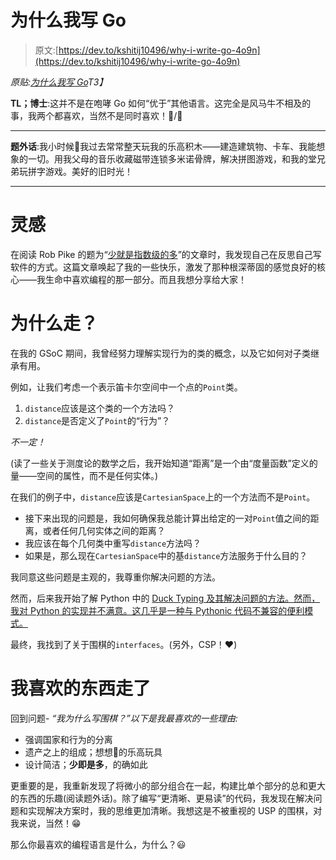 # 为什么我写 Go

> 原文:[https://dev.to/kshitij10496/why-i-write-go-4o9n](https://dev.to/kshitij10496/why-i-write-go-4o9n)

*原贴:[为什么我写 Go](https://kshitij10496.github.io/posts/on-go/)T3】*

**TL；博士**:这并不是在咆哮 Go 如何“优于”其他语言。这完全是风马牛不相及的事，我两个都喜欢，当然不是同时喜欢！🍎/🍊

* * *

**题外话**:我小时候👦我过去常常整天玩我的乐高积木——建造建筑物、卡车、我能想象的一切。用我父母的音乐收藏磁带连锁多米诺骨牌，解决拼图游戏，和我的堂兄弟玩拼字游戏。美好的旧时光！

* * *

# [](#inspiration)灵感

在阅读 Rob Pike 的题为“[少就是指数级的多](https://commandcenter.blogspot.com/2012/06/less-is-exponentially-more.html)”的文章时，我发现自己在反思自己写软件的方式。这篇文章唤起了我的一些快乐，激发了那种根深蒂固的感觉良好的核心——我生命中喜欢编程的那一部分。而且我想分享给大家！

# [](#why-go)为什么走？

在我的 GSoC 期间，我曾经努力理解实现行为的类的概念，以及它如何对子类继承有用。

例如，让我们考虑一个表示笛卡尔空间中一个点的`Point`类。

1.  `distance`应该是这个类的一个方法吗？
2.  `distance`是否定义了`Point`的“行为”？

*不一定！*

(读了一些关于测度论的数学之后，我开始知道“距离”是一个由“度量函数”定义的量——空间的属性，而不是任何实体。)

在我们的例子中，`distance`应该是`CartesianSpace`上的一个方法而不是`Point`。

*   接下来出现的问题是，我如何确保我总能计算出给定的一对`Point`值之间的距离，或者任何几何实体之间的距离？
*   我应该在每个几何类中重写`distance`方法吗？
*   如果是，那么现在`CartesianSpace`中的基`distance`方法服务于什么目的？

我同意这些问题是主观的，我尊重你解决问题的方法。

然而，后来我开始了解 Python 中的 [Duck Typing 及其解决问题的方法。然而，我对 Python 的实现并不满意。这几乎是一种与 Pythonic 代码不兼容的便利模式。](https://kshitij10496.github.io/posts/duck-typing-in-python/)

最终，我找到了关于围棋的`interfaces`。(另外，CSP！❤️)

# [](#things-i-like-about-go)我喜欢的东西走了

回到问题- *“我为什么写围棋？”以下是我最喜欢的一些理由:*

*   强调国家和行为的分离
*   遗产之上的组成；想想🧩的乐高玩具
*   设计简洁；**少即是多**，的确如此

更重要的是，我重新发现了将微小的部分组合在一起，构建比单个部分的总和更大的东西的乐趣(阅读题外话)。除了编写“更清晰、更易读”的代码，我发现在解决问题和实现解决方案时，我的思维更加清晰。我想这是不被重视的 USP 的围棋，对我来说，当然！😁

那么你最喜欢的编程语言是什么，为什么？😃